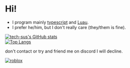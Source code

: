 # Hi!
- I program mainly [typescript](https://typescriptlang.org) and [Luau](https://luau-lang.org).
- I prefer he/him, but I don't really care (they/them is fine).

[![tech-sus's GitHub stats](https://github-readme-stats.vercel.app/api?username=techs-sus&show_icons=true&theme=radical)](https://github.com/techs-sus)  
[![Top Langs](https://github-readme-stats.vercel.app/api/top-langs/?username=techs-sus&theme=radical)](https://github.com/techs-sus)

don't contact or try and friend me on discord
I will decline.

[![roblox](https://img.shields.io/badge/technology1111-red?logo=roblox&logoColor=white)](https://www.roblox.com/users/167920527/profile)
